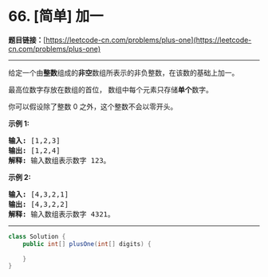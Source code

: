 # 66. [简单] 加一

**题目链接：**[https://leetcode-cn.com/problems/plus-one](https://leetcode-cn.com/problems/plus-one)

---

<div class="content__1Y2H">
 <div class="notranslate">
  <p>给定一个由<strong>整数</strong>组成的<strong>非空</strong>数组所表示的非负整数，在该数的基础上加一。</p> 
  <p>最高位数字存放在数组的首位， 数组中每个元素只存储<strong>单个</strong>数字。</p> 
  <p>你可以假设除了整数 0 之外，这个整数不会以零开头。</p> 
  <p><strong>示例&nbsp;1:</strong></p> 
  <pre class="language-text"><strong>输入:</strong> [1,2,3]
<strong>输出:</strong> [1,2,4]
<strong>解释:</strong> 输入数组表示数字 123。
</pre> 
  <p><strong>示例&nbsp;2:</strong></p> 
  <pre class="language-text"><strong>输入:</strong> [4,3,2,1]
<strong>输出:</strong> [4,3,2,2]
<strong>解释:</strong> 输入数组表示数字 4321。
</pre> 
 </div>
</div>

---

```java
class Solution {
    public int[] plusOne(int[] digits) {
        
    }
}
```